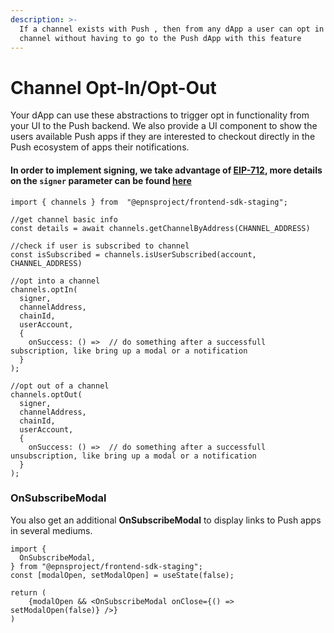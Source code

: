 ```yaml
---
description: >-
  If a channel exists with Push , then from any dApp a user can opt in to that
  channel without having to go to the Push dApp with this feature
---
```


# Channel Opt-In/Opt-Out

Your dApp can use these abstractions to trigger opt in functionality from your UI to the Push backend. We also provide a UI component to show the users available Push apps if they are interested to checkout directly in the Push ecosystem of apps their notifications.

#### In order to implement signing, we take advantage of [EIP-712](https://eips.ethereum.org/EIPS/eip-712), more details on the `signer` parameter can be found [here](https://eips.ethereum.org/EIPS/eip-712)

```
import { channels } from  "@epnsproject/frontend-sdk-staging";

//get channel basic info
const details = await channels.getChannelByAddress(CHANNEL_ADDRESS)

//check if user is subscribed to channel
const isSubscribed = channels.isUserSubscribed(account, CHANNEL_ADDRESS)

//opt into a channel
channels.optIn(
  signer,
  channelAddress,
  chainId,
  userAccount,
  {
    onSuccess: () =>  // do something after a successfull subscription, like bring up a modal or a notification
  }
);

//opt out of a channel
channels.optOut(
  signer,
  channelAddress,
  chainId,
  userAccount,
  {
    onSuccess: () =>  // do something after a successfull unsubscription, like bring up a modal or a notification
  }
);
```

### OnSubscribeModal

You also get an additional **OnSubscribeModal** to display links to Push apps in several mediums.

```
import {
  OnSubscribeModal,
} from "@epnsproject/frontend-sdk-staging";
const [modalOpen, setModalOpen] = useState(false);

return (
    {modalOpen && <OnSubscribeModal onClose={() => setModalOpen(false)} />}
)
```
